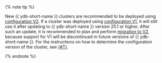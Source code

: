 {% note tip %}

New {{ ydb-short-name }} clusters are recommended to be deployed using [configuration V2](../configuration-v2/index.md). If a cluster was deployed using [configuration V1](../configuration-v1/index.md), it will still use it after updating to {{ ydb-short-name }} version 25.1 or higher. After such an update, it is recommended to plan and perform [migration to V2](../migration/migration-to-v2.md), because support for V1 will be discontinued in future versions of {{ ydb-short-name }}. For the instructions on how to determine the configuration version of the cluster, see [{#T}](../check-config-version.md).

{% endnote %}